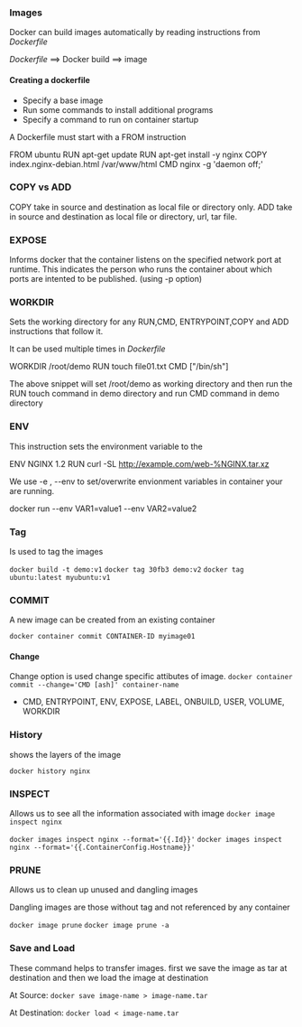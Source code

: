 ### Images
Docker can build images automatically by reading instructions from *Dockerfile*

*Dockerfile* ==> Docker build ==> image

#### Creating a dockerfile

- Specify a base image
- Run some commands to install additional programs
- Specify a command to run on container startup

A Dockerfile must start with a FROM instruction

FROM ubuntu
RUN apt-get update
RUN apt-get install -y nginx
COPY index.nginx-debian.html /var/www/html
CMD nginx -g 'daemon off;'


### COPY vs ADD
COPY take in source and destination as local file or directory only.
ADD take in source and destination as local file or directory, url, tar file.


### EXPOSE
Informs docker that the container listens on the specified network port at runtime.
This indicates the person who runs the container about which ports are intented to be published. (using -p option)

### WORKDIR
Sets the working directory for any RUN,CMD, ENTRYPOINT,COPY and ADD instructions that follow it.

It can be used multiple times in *Dockerfile*

WORKDIR /root/demo
RUN touch file01.txt
CMD ["/bin/sh"]

The above snippet will set /root/demo as working directory and then run the RUN touch command in demo directory and run CMD command in demo directory


### ENV
This instruction sets the environment variable <key> to the <value>

ENV NGINX 1.2
RUN curl -SL http://example.com/web-%NGINX.tar.xz

We use -e , --env to set/overwrite envionment variables in container your are running.

docker run --env VAR1=value1 --env VAR2=value2

### Tag
Is used to tag the images

`docker build -t demo:v1`
`docker tag 30fb3 demo:v2`
`docker tag ubuntu:latest myubuntu:v1`


### COMMIT
A new image can be created from an existing container

`docker container commit CONTAINER-ID myimage01`

#### Change
Change option is used change specific attibutes of image.
`docker container commit --change='CMD [ash]' container-name`

- CMD, ENTRYPOINT, ENV, EXPOSE, LABEL, ONBUILD, USER, VOLUME, WORKDIR

### History
shows the layers of the image

`docker history nginx` 

### INSPECT
Allows us to see all the information associated with image
`docker image inspect nginx`

`docker images inspect nginx --format='{{.Id}}'`
`docker images inspect nginx --format='{{.ContainerConfig.Hostname}}'`

### PRUNE
Allows us to clean up unused and dangling images

Dangling images are those without tag and not referenced by any container

`docker image prune`
`docker image prune -a`

### Save and Load 
These command helps to transfer images.
first we save the image as tar at destination and then we load the image at destination

At Source:
`docker save image-name > image-name.tar`

At Destination:
`docker load < image-name.tar`